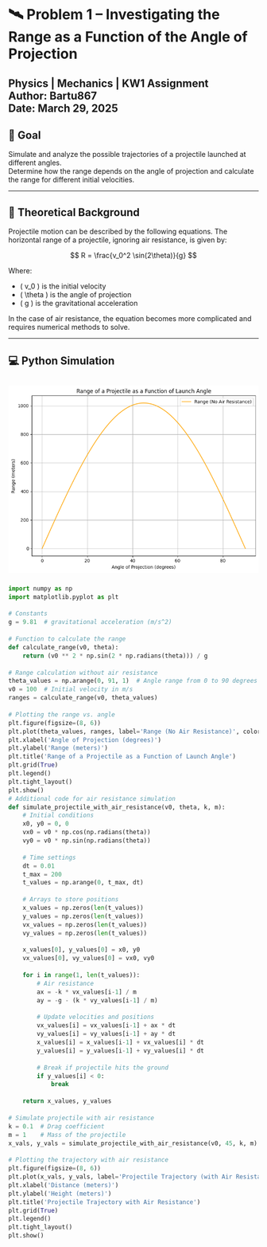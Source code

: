 # 🛰️ Problem 1 – Investigating the Range as a Function of the Angle of Projection
**Physics** | **Mechanics** | **KW1 Assignment**  
**Author:** Bartu867  
**Date:** March 29, 2025
---
## 🎯 Goal
Simulate and analyze the possible trajectories of a projectile launched at different angles.  
Determine how the range depends on the angle of projection and calculate the range for different initial velocities.

---

## 📘 Theoretical Background
Projectile motion can be described by the following equations. The horizontal range of a projectile, ignoring air resistance, is given by:

$$
R = \frac{v_0^2 \sin(2\theta)}{g}
$$

Where:
- \( v_0 \) is the initial velocity
- \( \theta \) is the angle of projection
- \( g \) is the gravitational acceleration

In the case of air resistance, the equation becomes more complicated and requires numerical methods to solve.

---

## 💻 Python Simulation

![alt text](image.png)
---
```python
import numpy as np
import matplotlib.pyplot as plt

# Constants
g = 9.81  # gravitational acceleration (m/s^2)

# Function to calculate the range
def calculate_range(v0, theta):
    return (v0 ** 2 * np.sin(2 * np.radians(theta))) / g

# Range calculation without air resistance
theta_values = np.arange(0, 91, 1)  # Angle range from 0 to 90 degrees
v0 = 100  # Initial velocity in m/s
ranges = calculate_range(v0, theta_values)

# Plotting the range vs. angle
plt.figure(figsize=(8, 6))
plt.plot(theta_values, ranges, label='Range (No Air Resistance)', color='orange')
plt.xlabel('Angle of Projection (degrees)')
plt.ylabel('Range (meters)')
plt.title('Range of a Projectile as a Function of Launch Angle')
plt.grid(True)
plt.legend()
plt.tight_layout()
plt.show()
# Additional code for air resistance simulation
def simulate_projectile_with_air_resistance(v0, theta, k, m):
    # Initial conditions
    x0, y0 = 0, 0
    vx0 = v0 * np.cos(np.radians(theta))
    vy0 = v0 * np.sin(np.radians(theta))

    # Time settings
    dt = 0.01
    t_max = 200
    t_values = np.arange(0, t_max, dt)

    # Arrays to store positions
    x_values = np.zeros(len(t_values))
    y_values = np.zeros(len(t_values))
    vx_values = np.zeros(len(t_values))
    vy_values = np.zeros(len(t_values))

    x_values[0], y_values[0] = x0, y0
    vx_values[0], vy_values[0] = vx0, vy0

    for i in range(1, len(t_values)):
        # Air resistance
        ax = -k * vx_values[i-1] / m
        ay = -g - (k * vy_values[i-1] / m)

        # Update velocities and positions
        vx_values[i] = vx_values[i-1] + ax * dt
        vy_values[i] = vy_values[i-1] + ay * dt
        x_values[i] = x_values[i-1] + vx_values[i] * dt
        y_values[i] = y_values[i-1] + vy_values[i] * dt

        # Break if projectile hits the ground
        if y_values[i] < 0:
            break

    return x_values, y_values

# Simulate projectile with air resistance
k = 0.1  # Drag coefficient
m = 1    # Mass of the projectile
x_vals, y_vals = simulate_projectile_with_air_resistance(v0, 45, k, m)

# Plotting the trajectory with air resistance
plt.figure(figsize=(8, 6))
plt.plot(x_vals, y_vals, label='Projectile Trajectory (with Air Resistance)', color='blue')
plt.xlabel('Distance (meters)')
plt.ylabel('Height (meters)')
plt.title('Projectile Trajectory with Air Resistance')
plt.grid(True)
plt.legend()
plt.tight_layout()
plt.show()

